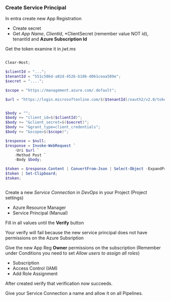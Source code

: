 
### Create Service Principal

In entra create new App Registration
  - Create secret
  - Get *App Name*, *ClientId*, *ClientSecret (remember value NOT id), tenantId and **Azure Subscription Id**

Get the token examine it in *jwt.ms*

```powershell

Clear-Host;

$clientId = "...";
$tenantId = "551c586d-a82d-4526-b186-d061ceaa589e";
$secret = "....";

$scope = "https://management.azure.com/.default";

$url = "https://login.microsoftonline.com/$($tenantId)/oauth2/v2.0/token";


$body = "";
$body += "client_id=$($clientId)";
$body += "&client_secret=$($secret)";
$body += "&grant_type=client_credentials";
$body += "&scope=$($scope)";

$response = $null;
$response = Invoke-WebRequest `
    -Uri $url `
    -Method Post `
    -Body $body;

$token = $response.Content | ConvertFrom-Json | Select-Object -ExpandProperty access_token;
$token | Set-Clipboard;
$token;



```


Create a new *Service Connection* in *DevOps* in your Project (Project settings)

   - Azure Resource Manager
   - Service Principal (Manual)
  
Fill in all values until the **Verify** button

Your verify will fail because the new service principal does not have permissions on the Azure Subsription

Give the new App Reg **Owner** permissions on the subscription (Remember under Conditions you need to set *Allow users to assign all roles*)

- Subscription 
- Access Control (IAM)
- Add Role Assignment

After created verify that verification now succeeds.

Give your Service Connection a name and allow it on all Pipelines.


